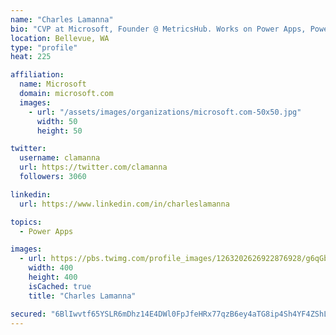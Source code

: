 ```yaml
---
name: "Charles Lamanna"
bio: "CVP at Microsoft, Founder @ MetricsHub. Works on Power Apps, Power Automate, Power Virtual Agent, Common Data Service and Dynamics 365."
location: Bellevue, WA
type: "profile"
heat: 225

affiliation:
  name: Microsoft
  domain: microsoft.com
  images:
    - url: "/assets/images/organizations/microsoft.com-50x50.jpg"
      width: 50
      height: 50

twitter:
  username: clamanna
  url: https://twitter.com/clamanna
  followers: 3060

linkedin:
  url: https://www.linkedin.com/in/charleslamanna

topics:
  - Power Apps

images:
  - url: https://pbs.twimg.com/profile_images/1263202626922876928/g6qGbHZ-_400x400.jpg
    width: 400
    height: 400
    isCached: true
    title: "Charles Lamanna"

secured: "6BlIwvtf65YSLR6mDhz14E4DWl0FpJfeHRx77qzB6ey4aTG8ip4Sh4YF4ZShLHDc5iJogbmMR8QvYnWqWdBX/rlju14ExqlkbofVKS4YVBL8KLuwS+2LuAbCK9KYtWgB4yzljjamPPbMxGk3fAW6GkcSrWtj5l/yG+vguOGvHA1NlX5Jd3elpf1aGDfJT0u35WD5+x+CpFFs9z8rUgM37Gx3+HoMcGjQf9Fs935bzwvN8JexWGWywe+IUQ5+zpprJL/12jckwzxnci6vee3HO/Rk6ftzptm6yq1CTT1xCTmYx11uMP8tWLcGiYMFVMWw0zoaZCaAYPo3562EwaZ3in4cbLwnXUE5IzjTxHbf0GjuWvYk+++5+yTwUVb0Sm5jX8Zg26S8KfTPpnEtDNPt2UT6FIYPQQk+udelmX01dzw=;WRpxsl8+merjoORXsASrgw=="
---
```


